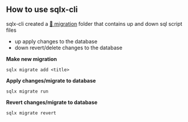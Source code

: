 

## How to use sqlx-cli
sqlx-cli created a [📁 migration](./migrations/)
folder that contains up and down sql script files

- up apply changes to the database
- down revert/delete changes to the database 

**Make new migration**
```
sqlx migrate add <title>
```

**Apply changes/migrate to database**
```
sqlx migrate run
```


**Revert changes/migrate to database**
```
sqlx migrate revert
```
